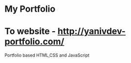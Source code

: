 # My Portfolio
# To website - http://yanivdev-portfolio.com/
Portfolio based HTML,CSS and JavaScript
